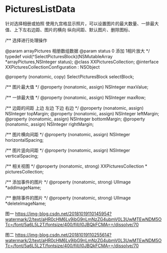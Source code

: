 # PicturesListData
针对选择相册或拍照 使用九宫格显示照片，可以设置图片的最大数量、一排最大值、上下左右边距、图片的横向 纵向间距、默认图片、删除图标、

/**
 选择进行处理操作

 @param arrayPictures 相册数组数据
 @param status 0 添加 1相片放大
 */
typedef void(^SelectPicturesBlock)(NSMutableArray *arrayPictures,NSInteger status);
@class XXPicturesCollection;
@interface XXPicturesCollectionConfiguration : NSObject

@property (nonatomic, copy) SelectPicturesBlock selectBlock;

/**
 图片最大值
 */
@property (nonatomic, assign) NSInteger maxValue;


/**
 一排最大值
 */
@property (nonatomic, assign) NSInteger maxRow;


/**
 边距的间距 上边 左边 下边 右边
 */
@property (nonatomic, assign) NSInteger topMargin;
@property (nonatomic, assign) NSInteger leftMargin;
@property (nonatomic, assign) NSInteger bottomMargin;
@property (nonatomic, assign) NSInteger rightMargin;


/**
 图片横向间距
 */
@property (nonatomic, assign) NSInteger horizontalSpacing;

/**
 图片竖向间距
 */
@property (nonatomic, assign) NSInteger verticalSpacing;


/**
 相关视图
 */
@property (nonatomic, strong) XXPicturesCollection * picturesCollection;

/**
 添加事件的图片
 */
@property (nonatomic, strong) UIImage *addImageName;


/**
 删除事件的图片
 */
@property (nonatomic, strong) UIImage *deleteImageName;

图一
https://img-blog.csdn.net/20181019110145954?watermark/2/text/aHR0cHM6Ly9ibG9nLmNzZG4ubmV0L3UwMTEwNDM5OTc=/font/5a6L5L2T/fontsize/400/fill/I0JBQkFCMA==/dissolve/70


图二
https://img-blog.csdn.net/20181019110255614?watermark/2/text/aHR0cHM6Ly9ibG9nLmNzZG4ubmV0L3UwMTEwNDM5OTc=/font/5a6L5L2T/fontsize/400/fill/I0JBQkFCMA==/dissolve/70




